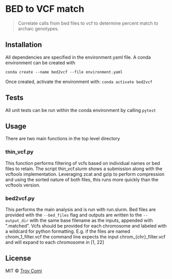 # BED to VCF match

> Correlate calls from bed files to vcf to determine percent match to archaic
genotypes.

## Installation
All dependencies are specified in the environment.yaml file.  A conda
environment can be created with
```
conda create --name bed2vcf --file environment.yaml
```
Once created, activate the environment with: `conda activate bed2vcf`

## Tests
All unit tests can be run within the conda environment by calling `pytest`

## Usage
There are two main functions in the top level directory

### thin\_vcf.py
This function performs filtering of vcfs based on individual names or bed files
to retain.  The script thin\_vcf.slurm shows a submission along with the
vcftools implementation.  Leveraging zcat and gzip to perform compression and
using the sorted nature of both files, this runs more quickly than the vcftools
version.

### bed2vcf.py
This performs the main analysis and is run with run.slurm.  Bed files are 
provided with the `--bed_files` flag and outputs are written to the
`--output_dir` with the same base filename as the inputs, appended with 
".matched".  Vcfs should be provided for each chromosome and labeled with a 
wildcard for python formatting.  E.g. if the files are named chrom\_1\_filter.vcf
the command line expects the input chrom\_\{chr\}\_filter.vcf and will expand
to each chromosome in \[1, 22\]

## License

MIT © [Troy Comi](https://github.com/troycomi)
